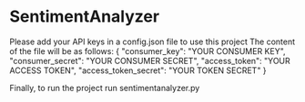 # SentimentAnalyzer
Please add your API keys in a config.json file to use this project
The content of the file will be as follows:
{
    "consumer_key": "YOUR CONSUMER KEY",
    "consumer_secret": "YOUR CONSUMER SECRET",
    "access_token": "YOUR ACCESS TOKEN",
    "access_token_secret": "YOUR TOKEN SECRET"
}

Finally, to run the project run sentimentanalyzer.py

